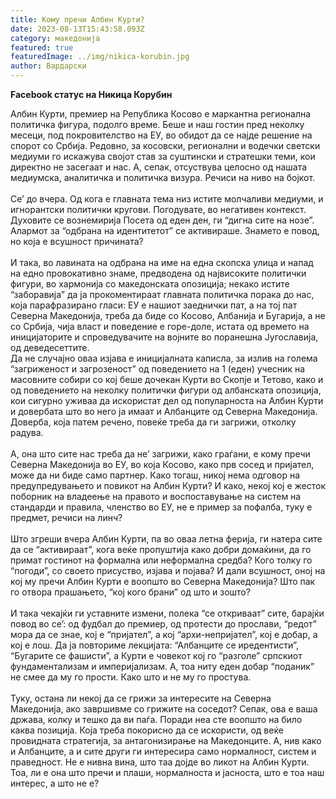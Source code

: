 ```yaml
---
title: Кому пречи Албин Курти?
date: 2023-08-13T15:43:58.093Z
category: македонија
featured: true
featuredImage: ../img/nikica-korubin.jpg
author: Вардарски
---
```

<!--StartFragment-->

**Facebook статус на Никица Корубин**

Албин Курти, премиер на Република Косово е маркантна регионална политичка фигура, подолго време. Беше и наш гостин пред неколку месеци, под покровителство на ЕУ, во обидот да се најде решение на спорот со Србија. Редовно, за косовски, регионални и водечки светски медиуми го искажува својот став за суштински и стратешки теми, кои директно не засегаат и нас. А, сепак, отсуствува целосно од нашата медиумска, аналитичка и политичка визура. Речиси на ниво на бојкот.\
\
Се’ до вчера. Од кога е главната тема низ истите молчаливи медиуми, и игнорантски политички кругови. Погодувате, во негативен контекст. Духовите се вознемирија Посета од еден ден, ги “дигна сите на нозе”. Алармот за “одбрана на идентитетот” се активираше. Знамето е повод, но која е всушност причината?\
\
И така, во лавината на одбрана на име на една скопска улица и напад на едно провокативно знаме, предводена од највисоките политички фигури, во хармонија со македонската опозиција; некако истите “заборавија” да ја прокоментираат главната политичка порака до нас, која парафразирано гласи: ЕУ е нашиот заеднички пат, а на тој пат Северна Македонија, треба да биде со Косово, Албанија и Бугарија, а не со Србија, чија власт и поведение е горе-доле, истата од времето на иницијаторите и спроведувачите на војните во поранешна Југославија, од деведесеттите.\
Да не случајно оваа изјава е иницијалната каписла, за излив на голема “загриженост и загрозеност” од поведението на 1 (еден) учесник на масовните собири со кој беше дочекан Курти во Скопје и Тетово, како и од поведението на неколку политички фигури од албанската опозиција, кои сигурно уживаа да искористат дел од популарноста на Албин Курти и довербата што во него ја имаат и Албанците од Северна Македонија. Доверба, која патем речено, повеќе треба да ги загрижи, отколку радува.\
\
А, она што сите нас треба да не’ загрижи, како граѓани, е кому пречи Северна Македонија во ЕУ, во која Косово, како прв сосед и пријател, може да ни биде само партнер. Како тогаш, никој нема одговор на предупредувањето и повикот на Албин Курти? И како, некој кој е жесток поборник на владеење на правото и воспоставување на систем на стандарди и правила, членство во ЕУ, не е пример за пофалба, туку е предмет, речиси на линч?\
\
Што згреши вчера Албин Курти, па во оваа летна ферија, ги натера сите да се “активираат”, кога веќе пропуштија како добри домаќини, да го примат гостинот на формална или неформална средба? Кого толку го “погоди”, со своето присуство, изјава и појава? И дали всушност, оној на кој му пречи Албин Курти е воопшто во Северна Македонија? Што пак го отвора прашањето, “кој кого брани” од што и зошто?\
\
И така чекајќи ги уставните измени, полека “се откриваат” сите, барајќи повод во се’: од фудбал до премиер, од протести до прослави, “редот” мора да се знае, кој е “пријател”, а кој “архи-непријател”, кој е добар, а кој е лош. Да ја повториме лекцијата: “Албанците се иредентисти”, “Бугарите се фашисти”, а Курти е човекот кој го “разголе” српскиот фундаментализам и империјализам. А, тоа ниту еден добар “поданик” не смее да му го прости. Како што и не му го простува.\
\
Туку, остана ли некој да се грижи за интересите на Северна Македонија, ако завршивме со грижите на соседот? Сепак, ова е ваша држава, колку и тешко да ви паѓа. Поради неа сте воопшто на било каква позиција. Која треба покорисно да се искористи, од веќе провидната стратегија, за антагонизирање на Македонците. А, нив како и Албанците, а и сите други ги интересира само нормалност, систем и праведност. Не е нивна вина, што таа дојде во ликот на Албин Курти. Тоа, ли е она што пречи и плаши, нормалноста и јасноста, што е тоа наш интерес, а што не е?

<!--EndFragment-->
